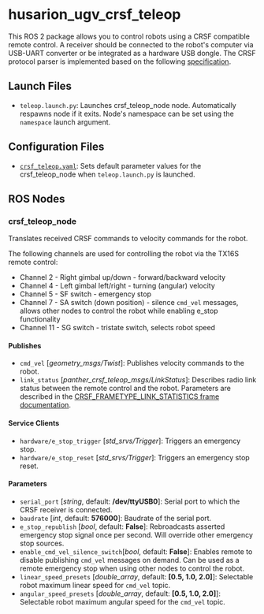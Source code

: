 # husarion_ugv_crsf_teleop

This ROS 2 package allows you to control robots using a CRSF compatible remote control. A receiver should be connected to the robot's computer via USB-UART converter or be integrated as a hardware USB dongle. The CRSF protocol parser is implemented based on the following [specification](https://github.com/crsf-wg/crsf/wiki).

## Launch Files

- `teleop.launch.py`: Launches crsf_teleop_node node. Automatically respawns node if it exits. Node's namespace can be set using the `namespace` launch argument.

## Configuration Files

- [`crsf_teleop.yaml`](./config/crsf_teleop.yaml): Sets default parameter values for the crsf_teleop_node when `teleop.launch.py` is launched.

## ROS Nodes

### crsf_teleop_node

Translates received CRSF commands to velocity commands for the robot.

The following channels are used for controlling the robot via the TX16S remote control:
- Channel 2 - Right gimbal up/down - forward/backward velocity
- Channel 4 - Left gimbal left/right - turning (angular) velocity
- Channel 5 - SF switch - emergency stop
- Channel 7 - SA switch (down position) - silence `cmd_vel` messages, allows other nodes to control the robot while enabling e_stop functionality
- Channel 11 - SG switch - tristate switch, selects robot speed

#### Publishes

- `cmd_vel` [*geometry_msgs/Twist*]: Publishes velocity commands to the robot.
- `link_status` [*panther_crsf_teleop_msgs/LinkStatus*]: Describes radio link status between the remote control and the robot. Parameters are described in the [CRSF_FRAMETYPE_LINK_STATISTICS frame documentation](https://github.com/crsf-wg/crsf/wiki/CRSF_FRAMETYPE_LINK_STATISTICS).

#### Service Clients

- `hardware/e_stop_trigger` [*std_srvs/Trigger*]: Triggers an emergency stop.
- `hardware/e_stop_reset` [*std_srvs/Trigger*]: Triggers an emergency stop reset.

#### Parameters

- `serial_port` [*string*, default: **/dev/ttyUSB0**]: Serial port to which the CRSF receiver is connected.
- `baudrate` [*int*, default: **576000**]: Baudrate of the serial port.
- `e_stop_republish` [*bool*, default: **False**]: Rebroadcasts asserted emergency stop signal once per second. Will override other emergency stop sources.
- `enable_cmd_vel_silence_switch`[*bool*, default: **False**]: Enables remote to disable publishing `cmd_vel` messages on demand. Can be used as a remote emergency stop when using other nodes to control the robot.
- `linear_speed_presets` [*double_array*, default: **[0.5, 1.0, 2.0]**]: Selectable robot maximum linear speed for `cmd_vel` topic.
- `angular_speed_presets` [*double_array*, default: **[0.5, 1.0, 2.0]**]: Selectable robot maximum angular speed for the `cmd_vel` topic.
